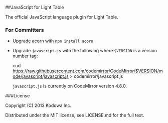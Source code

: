 ##JavaScript for Light Table

The official JavaScript language plugin for Light Table.

### For Committers

* Upgrade acorn with `npm install acorn`
* Upgrade `javascript.js` with the following where `$VERSION` is a version number tag:

    curl https://raw.githubusercontent.com/codemirror/CodeMirror/$VERSION/mode/javascript/javascript.js > codemirror/javascript.js

  `javascript.js` is currently on CodeMirror version 4.8.0.

###License

Copyright (C) 2013 Kodowa Inc.

Distributed under the MIT license, see LICENSE.md for the full text.
